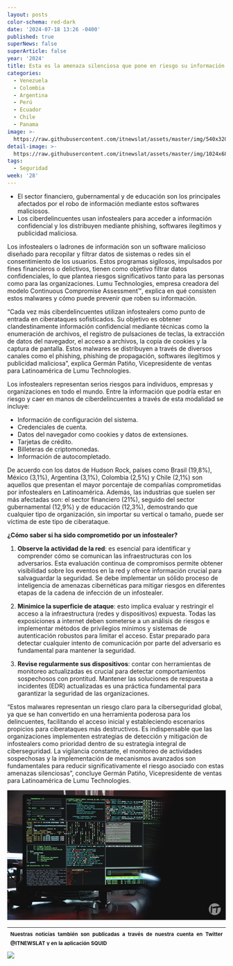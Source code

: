 ```yaml
---
layout: posts
color-schema: red-dark
date: '2024-07-18 13:26 -0400'
published: true
superNews: false
superArticle: false
year: '2024'
title: Esta es la amenaza silenciosa que pone en riesgo su información
categories:
  - Venezuela
  - Colombia
  - Argentina
  - Perú
  - Ecuador
  - Chile
  - Panama
image: >-
  https://raw.githubusercontent.com/itnewslat/assets/master/img/540x320/ciberamenaza-p.jpg
detail-image: >-
  https://raw.githubusercontent.com/itnewslat/assets/master/img/1024x680/ciberamenaza-g.jpg
tags:
  - Seguridad
week: '28'
---
```

- El sector financiero, gubernamental y de educación son los principales afectados por el robo de información mediante estos softwares maliciosos.
- Los ciberdelincuentes usan infostealers para acceder a información confidencial y los distribuyen mediante phishing, softwares ilegítimos y publicidad maliciosa.

Los infostealers o ladrones de información son un software malicioso diseñado para recopilar y filtrar datos de sistemas o redes sin el consentimiento de los usuarios. Estos programas sigilosos, impulsados por fines financieros o delictivos, tienen como objetivo filtrar datos confidenciales, lo que plantea riesgos significativos tanto para las personas como para las organizaciones. Lumu Technologies, empresa creadora del modelo Continuous Compromise Assessment™, explica en qué consisten estos malwares y cómo puede prevenir que roben su información.

“Cada vez más ciberdelincuentes utilizan infostealers como punto de entrada en ciberataques sofisticados. Su objetivo es obtener clandestinamente información confidencial mediante técnicas como la enumeración de archivos, el registro de pulsaciones de teclas, la extracción de datos del navegador, el acceso a archivos, la copia de cookies y la captura de pantalla. Estos malwares se distribuyen a través de diversos canales como el phishing, phishing de propagación, softwares ilegítimos y publicidad maliciosa”, explica Germán Patiño, Vicepresidente de ventas para Latinoamérica de Lumu Technologies.

Los infostealers representan serios riesgos para individuos, empresas y organizaciones en todo el mundo. Entre la información que podría estar en riesgo y caer en manos de ciberdelincuentes a través de esta modalidad se incluye:

- Información de configuración del sistema.
-  Credenciales de cuenta.
- Datos del navegador como cookies y datos de extensiones.
- Tarjetas de crédito.
- Billeteras de criptomonedas.
- Información de autocompletado.

De acuerdo con los datos de Hudson Rock, países como Brasil (19,8%), México (3,1%), Argentina (3,1%), Colombia (2,5%) y Chile (2,1%) son aquellos que presentan el mayor porcentaje de compañías comprometidas por infostealers en Latinoamérica. Además, las industrias que suelen ser más afectadas son: el sector financiero (21%), seguido del sector gubernamental (12,9%) y de educación (12,3%), demostrando que cualquier tipo de organización, sin importar su vertical o tamaño, puede ser víctima de este tipo de ciberataque.

**¿Cómo saber si ha sido comprometido por un infostealer?**

1. **Observe la actividad de la red**: es esencial para identificar y comprender cómo se comunican las infraestructuras con los adversarios. Esta evaluación continua de compromisos permite obtener visibilidad sobre los eventos en la red y ofrece información crucial para salvaguardar la seguridad. Se debe implementar un sólido proceso de inteligencia de amenazas cibernéticas para mitigar riesgos en diferentes etapas de la cadena de infección de un infostealer.  

1. **Minimice la superficie de ataque**: esto implica evaluar y restringir el acceso a la infraestructura (redes y dispositivos) expuesta. Todas las exposiciones a internet deben someterse a un análisis de riesgos e implementar métodos de privilegios mínimos y sistemas de autenticación robustos para limitar el acceso. Estar preparado para detectar cualquier intento de comunicación por parte del adversario es fundamental para mantener la seguridad.

1. **Revise regularmente sus dispositivos**: contar con herramientas de monitoreo actualizadas es crucial para detectar comportamientos sospechosos con prontitud. Mantener las soluciones de respuesta a incidentes (EDR) actualizadas es una práctica fundamental para garantizar la seguridad de las organizaciones.

“Estos malwares representan un riesgo claro para la ciberseguridad global, ya que se han convertido en una herramienta poderosa para los delincuentes, facilitando el acceso inicial y estableciendo escenarios propicios para ciberataques más destructivos. Es indispensable que las organizaciones implementen estrategias de detección y mitigación de infostealers como prioridad dentro de su estrategia integral de ciberseguridad. La vigilancia constante, el monitoreo de actividades sospechosas y la implementación de mecanismos avanzados son fundamentales para reducir significativamente el riesgo asociado con estas amenazas silenciosas”, concluye Germán Patiño, Vicepresidente de ventas para Latinoamérica de Lumu Technologies.

![](https://raw.githubusercontent.com/itnewslat/assets/master/img/540x320/ciberamenaza-p.jpg)

<table style="height: 42px;" width="569">
<tbody>
<tr>
<td style="text-align: justify;"><sub><strong>Nuestras noticias también son publicadas a través de nuestra cuenta en Twitter <a href="https://twitter.com/itnewslat?lang=es">@ITNEWSLAT</a> y en la aplicación <a href="https://squidapp.co/en/">SQUID</a></strong></sub></td>
</tr>
</tbody>
</table>

<img src="https://tracker.metricool.com/c3po.jpg?hash=56f88a41e39ab42c063cc51676587a04"/>